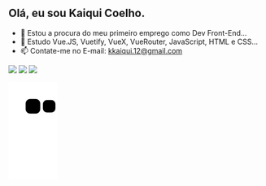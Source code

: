 ## Olá, eu sou Kaiqui Coelho.


- 🔭 Estou a procura do meu primeiro emprego como Dev Front-End...
- 🌱 Estudo Vue.JS, Vuetify, VueX, VueRouter, JavaScript, HTML e CSS...
- 📫 Contate-me no E-mail: kkaiqui.12@gmail.com

<div> 
  <a href="https://www.instagram.com/kaiquicoelho" target="_blank"><img src="https://img.shields.io/badge/-Instagram-%23E4405F?style=for-the-badge&logo=instagram&logoColor=white" target="_blank"></a>
  <a href = "mailto:kkaiqui.12@gmail.com"><img src="https://img.shields.io/badge/-Gmail-%23333?style=for-the-badge&logo=gmail&logoColor=white" target="_blank"></a>
  <a href="https://www.linkedin.com/in/jos%C3%A9-kaiqui-coelho-moraes-86b063160/" target="_blank"><img src="https://img.shields.io/badge/-LinkedIn-%230077B5?style=for-the-badge&logo=linkedin&logoColor=white" target="_blank"></a> 
</div>

![Snake animation](https://github.com/kkaiqui12/kkaiqui12/blob/output/github-contribution-grid-snake.svg)
